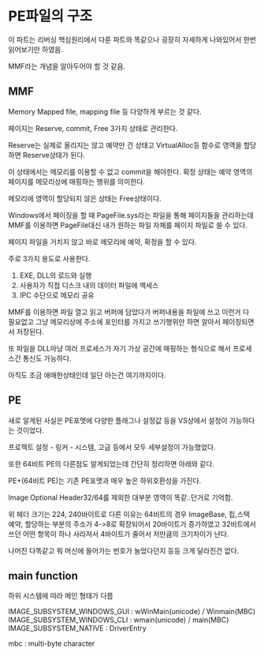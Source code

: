 # PE파일의 구조

이 파트는 리버싱 핵심원리에서 다룬 파트와 똑같으나 굉장히 자세하게 나와있어서 한번 읽어보기만 하였음.

MMF라는 개념을 알아두어야 할 것 같음.

## MMF
Memory Mapped file, mapping file 등 다양하게 부르는 것 같다.

페이지는 Reserve, commit, Free 3가지 상태로 관리한다.

Reserve는 실제로 올리지는 않고 예약만 건 상태고 VirtualAlloc등 함수로 영역을 할당하면 Reserve상태가 된다.

이 상태에서는 메모리를 이용할 수 없고 commit을 해야한다. 확정 상태는 예약 영역의 페이지를 메모리상에 매핑하는 행위를 의미한다.

메모리에 영역이 할당되지 않은 상태는 Free상태이다.

Windows에서 페이징을 할 때 PageFile.sys라는 파일을 통해 페이지들을 관리하는데 MMF를 이용하면 PageFile대신 내가 원하는 파일 자체를 페이지 파일로 쓸 수 있다.

페이지 파일을 거치지 않고 바로 메모리에 예약, 확정을 할 수 있다.

주로 3가지 용도로 사용한다.

1. EXE, DLL의 로드와 실행
2. 사용자가 직접 디스크 내의 데이터 파일에 액세스
3. IPC 수단으로 메모리 공유

MMF를 이용하면 파일 열고 읽고 버퍼에 담았다가 버퍼내용을 파일에 쓰고 이런거 다 필요없고 그냥 메모리상에 주소에 포인터를 가지고 쓰기행위만 하면 알아서 페이징되면서 저장된다.

또 파일을 DLL마냥 여러 프로세스가 자기 가상 공간에 매핑하는 형식으로 해서 프로세스간 통신도 가능하다.

아직도 조금 애매한상태인데 일단 아는건 여기까지이다.

## PE

새로 알게된 사실은 PE포맷에 다양한 플래그나 설정값 등을 VS상에서 설정이 가능하다는 것이었다.

프로젝트 설정 - 링커 - 시스템, 고급 등에서 모두 세부설정이 가능했었다.

또한 64비트 PE의 다른점도 알게되었는데 간단히 정리하면 아래와 같다.

PE+(64비트 PE)는 기존 PE포맷과 매우 높은 하위호환성을 가진다.

Image Optional Header32/64를 제외한 대부분 영역이 똑같..던거로 기억함.

위 헤더 크기는 224, 240바이트로 다른 이유는 64비트의 경우 ImageBase, 힙,스택 예약, 할당하는 부분의 주소가 4->8로 확장되어서 20바이트가 증가하였고 32비트에서 쓰던 어떤 항목이 하나 사라져서 4바이트가 줄어서 저만큼의 크기차이가 난다.

나머진 다똑같고 뭐 머신에 들어가는 번호가 늘었다던지 등등 크게 달라진건 없다.


## main function

하위 시스템에 따라 메인 형태가 다름

IMAGE_SUBSYSTEM_WINDOWS_GUI : wWinMain(unicode) / Winmain(MBC) 
IMAGE_SUBSYSTEM_WINDOWS_CLI : wmain(unicode) / main(MBC)
IMAGE_SUBSYSTEM_NATIVE      : DriverEntry

mbc : multi-byte character